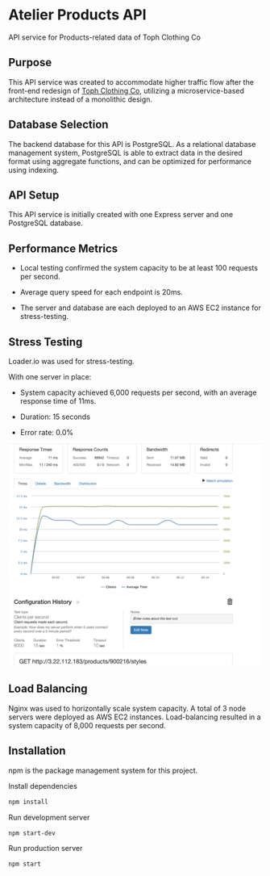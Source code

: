 # Atelier Products API

API service for Products-related data of Toph Clothing Co

## Purpose

This API service was created to accommodate higher traffic flow after the front-end redesign of [Toph Clothing Co](https://github.com/hr-rfp55-toph-FEC/Project-Catwalk), utilizing a microservice-based architecture instead of a monolithic design.

## Database Selection

The backend database for this API is PostgreSQL. As a relational database management system, PostgreSQL is able to extract data in the desired format using aggregate functions, and can be optimized for performance using indexing.

## API Setup

This API service is initially created with one Express server and one PostgreSQL database.

## Performance Metrics

- Local testing confirmed the system capacity to be at least 100 requests per second.

- Average query speed for each endpoint is 20ms.

- The server and database are each deployed to an AWS EC2 instance for stress-testing.

## Stress Testing

Loader.io was used for stress-testing.

With one server in place:

- System capacity achieved 6,000 requests per second, with an average response time of 11ms.

- Duration: 15 seconds

- Error rate: 0.0%

![loaderioResult](/demo/LoaderioResult.png)

## Load Balancing

Nginx was used to horizontally scale system capacity. A total of 3 node servers were deployed as AWS EC2 instances. Load-balancing resulted in a system capacity of 8,000 requests per second.

## Installation

npm is the package management system for this project.

Install dependencies

   ```sh
   npm install
   ```

Run development server

   ```sh
   npm start-dev
   ```

Run production server

   ```sh
   npm start
   ```
